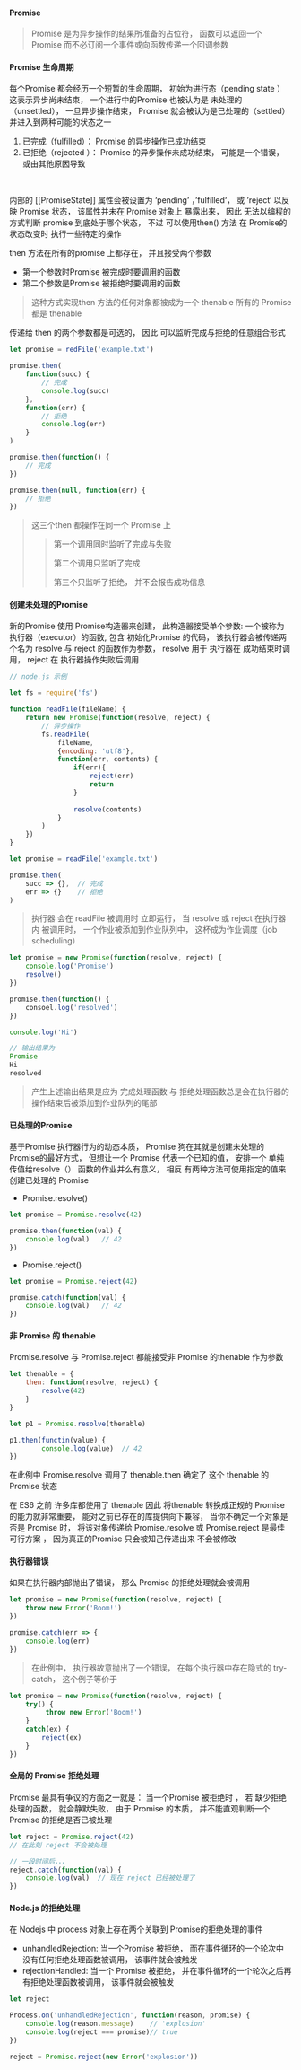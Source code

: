 #### Promise

> Promise 是为异步操作的结果所准备的占位符， 函数可以返回一个 Promise 而不必订阅一个事件或向函数传递一个回调参数

#### Promise 生命周期

每个Promise 都会经历一个短暂的生命周期， 初始为进行态（pending state ）这表示异步尚未结束， 一个进行中的Promise 也被认为是 未处理的 （unsettled）， 一旦异步操作结束， Promise 就会被认为是已处理的（settled） 并进入到两种可能的状态之一



1. 已完成（fulfilled）： Promise 的异步操作已成功结束
2. 已拒绝（rejected ）： Promise 的异步操作未成功结束， 可能是一个错误， 或由其他原因导致

​    

内部的 [[PromiseState]] 属性会被设置为 ‘pending’ ，’fulfilled‘， 或 ’reject‘  以反映 Promise 状态， 该属性并未在 Promise 对象上 暴露出来， 因此 无法以编程的方式判断 promise 到底处于哪个状态， 不过 可以使用then() 方法 在 Promise的状态改变时 执行一些特定的操作

then 方法在所有的promise 上都存在， 并且接受两个参数

* 第一个参数时Promise 被完成时要调用的函数
* 第二个参数是Promise 被拒绝时要调用的函数



> 这种方式实现then 方法的任何对象都被成为一个 thenable 所有的 Promise 都是 thenable 



传递给 then 的两个参数都是可选的， 因此 可以监听完成与拒绝的任意组合形式

``` javascript
let promise = redFile('example.txt')

promise.then(
    function(succ) {
    	// 完成
    	console.log(succ)
	}, 
    function(err) {
    	// 拒绝
        console.log(err)
	}
)

promise.then(function() {
    // 完成
})

promise.then(null, function(err) {
    // 拒绝
})
```

> 这三个then 都操作在同一个 Promise 上
>
> > 第一个调用同时监听了完成与失败
> >
> > 第二个调用只监听了完成
> >
> > 第三个只监听了拒绝， 并不会报告成功信息







#### 创建未处理的Promise

新的Promise 使用 Promise构造器来创建， 此构造器接受单个参数: 一个被称为执行器（executor）的函数, 包含 初始化Promise 的代码， 该执行器会被传递两个名为 resolve 与 reject 的函数作为参数， resolve 用于 执行器在 成功结束时调用， reject 在 执行器操作失败后调用

``` javascript
// node.js 示例

let fs = require('fs')

function readFile(fileName) {
    return new Promise(function(resolve, reject) {
        // 异步操作
        fs.readFile(
        	fileName,
            {encoding: 'utf8'},
            function(err, contents) {
                if(err){
                    reject(err)
                    return
                }
                
                resolve(contents)
            }
        )
    })
}

let promise = readFile('example.txt')

promise.then(
	succ => {},  // 完成
    err => {}    // 拒绝
)
```

> 执行器 会在 readFile 被调用时 立即运行， 当 resolve 或 reject 在执行器内 被调用时， 一个作业被添加到作业队列中， 这杯成为作业调度（job scheduling）

``` javascript
let promise = new Promise(function(resolve, reject) {
    console.log('Promise')
    resolve()
})

promise.then(function() {
    consoel.log('resolved')
})

console.log('Hi')

// 输出结果为
Promise
Hi
resolved
```

> 产生上述输出结果是应为 完成处理函数 与 拒绝处理函数总是会在执行器的操作结束后被添加到作业队列的尾部





#### 已处理的Promise

基于Promise 执行器行为的动态本质， Promise 狗在其就是创建未处理的 Promise的最好方式， 但想让一个 Promise 代表一个已知的值， 安排一个 单纯传值给resolve（） 函数的作业并么有意义， 相反  有两种方法可使用指定的值来创建已处理的 Promise

* Promise.resolve()

``` javascript
let promise = Promise.resolve(42)

promise.then(function(val) {
    console.log(val)   // 42
})
```

* Promise.reject()

``` javascript
let promise = Promise.reject(42)

promise.catch(function(val) {
    console.log(val)   // 42
})
```









#### 非 Promise 的 thenable

Promise.resolve 与 Promise.reject 都能接受非 Promise 的thenable 作为参数

``` javascript
let thenable = {
    then: function(resolve, reject) {
        resolve(42)
    }
}

let p1 = Promise.resolve(thenable)

p1.then(functin(value) {
        console.log(value)  // 42
})
```

在此例中 Promise.resolve 调用了 thenable.then 确定了 这个 thenable 的 Promise 状态

在 ES6 之前 许多库都使用了 thenable 因此 将thenable 转换成正规的 Promise 的能力就非常重要， 能对之前已存在的库提供向下兼容， 当你不确定一个对象是否是 Promise 时， 将该对象传递给 Promise.resolve 或 Promise.reject 是最佳可行方案 ， 因为真正的Promise 只会被知己传递出来 不会被修改









#### 执行器错误

如果在执行器内部抛出了错误， 那么 Promise 的拒绝处理就会被调用

``` javascript
let promise = new Promise(function(resolve, reject) {
    throw new Error('Boom!')
})

promise.catch(err => {
    console.log(err)
})
```

> 在此例中， 执行器故意抛出了一个错误， 在每个执行器中存在隐式的 try-catch， 这个例子等价于

``` javascript
let promise = new Promise(function(resolve, reject) {
    try() {
         throw new Error('Boom!')
    }
   	catch(ex) {
        reject(ex)
    }
})
```









#### 全局的 Promise 拒绝处理

Promise 最具有争议的方面之一就是： 当一个Promise 被拒绝时 ， 若 缺少拒绝处理的函数， 就会静默失败， 由于 Promise 的本质， 并不能直观判断一个 Promise 的拒绝是否已被处理

``` javascript
let reject = Promise.reject(42)
// 在此刻 reject 不会被处理

// 一段时间后，，，
reject.catch(function(val) {
    console.log(val)  // 现在 reject 已经被处理了
})
```









#### Node.js 的拒绝处理

在 Nodejs 中  process 对象上存在两个关联到 Promise的拒绝处理的事件

* unhandledRejection: 当一个Promise 被拒绝， 而在事件循环的一个轮次中没有任何拒绝处理函数被调用， 该事件就会被触发
* rejectionHandled: 当一个 Promise 被拒绝， 并在事件循环的一个轮次之后再有拒绝处理函数被调用， 该事件就会被触发

``` javascript
let reject

Process.on('unhandledRejection', function(reason, promise) {
    console.log(reason.message)    // 'explosion'
    console.log(reject === promise)// true
})

reject = Promise.reject(new Error('explosion'))
```

